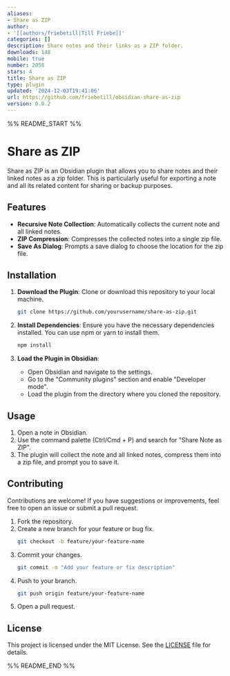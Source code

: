 ```yaml
---
aliases:
- Share as ZIP
author:
- '[[authors/friebetill|Till Friebe]]'
categories: []
description: Share notes and their links as a ZIP folder.
downloads: 148
mobile: true
number: 2058
stars: 4
title: Share as ZIP
type: plugin
updated: '2024-12-03T19:41:06'
url: https://github.com/friebetill/obsidian-share-as-zip
version: 0.0.2
---
```


%% README_START %%

# Share as ZIP

Share as ZIP is an Obsidian plugin that allows you to share notes and their linked notes as a zip folder. This is particularly useful for exporting a note and all its related content for sharing or backup purposes.

## Features

- **Recursive Note Collection**: Automatically collects the current note and all linked notes.
- **ZIP Compression**: Compresses the collected notes into a single zip file.
- **Save As Dialog**: Prompts a save dialog to choose the location for the zip file.

## Installation

1. **Download the Plugin**: Clone or download this repository to your local machine.
   ```bash
   git clone https://github.com/yourusername/share-as-zip.git
   ```

2. **Install Dependencies**: Ensure you have the necessary dependencies installed. You can use npm or yarn to install them.
   ```bash
   npm install
   ```

3. **Load the Plugin in Obsidian**:
   - Open Obsidian and navigate to the settings.
   - Go to the "Community plugins" section and enable "Developer mode".
   - Load the plugin from the directory where you cloned the repository.

## Usage

1. Open a note in Obsidian.
2. Use the command palette (Ctrl/Cmd + P) and search for "Share Note as ZIP".
3. The plugin will collect the note and all linked notes, compress them into a zip file, and prompt you to save it.

## Contributing

Contributions are welcome! If you have suggestions or improvements, feel free to open an issue or submit a pull request.

1. Fork the repository.
2. Create a new branch for your feature or bug fix.
   ```bash
   git checkout -b feature/your-feature-name
   ```
3. Commit your changes.
   ```bash
   git commit -m "Add your feature or fix description"
   ```
4. Push to your branch.
   ```bash
   git push origin feature/your-feature-name
   ```
5. Open a pull request.

## License

This project is licensed under the MIT License. See the [LICENSE](LICENSE) file for details.



%% README_END %%